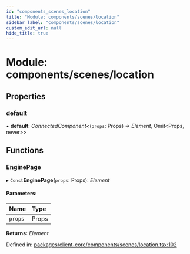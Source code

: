 ```yaml
---
id: "components_scenes_location"
title: "Module: components/scenes/location"
sidebar_label: "components/scenes/location"
custom_edit_url: null
hide_title: true
---
```


# Module: components/scenes/location

## Properties

### default

• **default**: *ConnectedComponent*<(`props`: Props) => *Element*, Omit<Props, never\>\>

## Functions

### EnginePage

▸ `Const`**EnginePage**(`props`: Props): *Element*

#### Parameters:

Name | Type |
:------ | :------ |
`props` | Props |

**Returns:** *Element*

Defined in: [packages/client-core/components/scenes/location.tsx:102](https://github.com/xr3ngine/xr3ngine/blob/56376a778/packages/client-core/components/scenes/location.tsx#L102)
